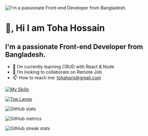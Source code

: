 

![I'm a passionate Front-end Developer from Bangladesh.](https://i.ibb.co/nczXxr6/git-hub-banner.jpg)

# 👋, Hi I am Toha Hossain
## I'm a passionate Front-end Developer from Bangladesh.


- 🌱 I’m currently learning CRUD with React & Node 
- 👯 I’m looking to collaborate on Remote Job 
- 📫 How to reach me: tohahpro@gmail.com 

[![My Skills](https://skillicons.dev/icons?i=html,css,js,bootstrap,tailwind,github,mongodb,nodejs,react,firebase)](https://skillicons.dev)



[![Top Langs](https://github-readme-stats.vercel.app/api/top-langs/?username=tohahpro)](https://github.com/anuraghazra/github-readme-stats)

![GitHub stats](https://github-readme-stats.vercel.app/api?username=tohahpro&show_icons=true)  

![GitHub metrics](https://metrics.lecoq.io/tohahpro)  

![GitHub streak stats](https://streak-stats.demolab.com/?user=tohahpro)  




